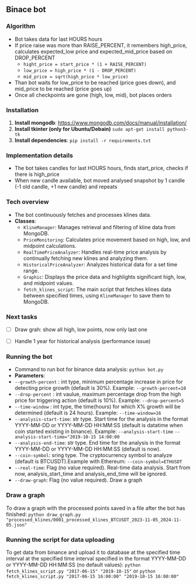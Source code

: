 ## Binace bot

### Algorithm
- Bot takes data for last HOURS hours
- If price raise was more than RAISE_PERCENT, it remembers high_price, calculates expected_low price and expected_mid_price based on DROP_PERCENT
    - `hight_price = start_price * (1 + RAISE_PERCENT)`
    - `low_price = high_price * (1 - DROP_PERCENT)`
    - `mid_price = sqrt(high_price * low_price)`
- Than bot waits for low_price to be reached (price goes down), and mid_price to be reached (price goes up)
- Once all checkpoints are gone (high, low, mid), bot places orders

### Installation
1. **Install mongodb**: https://www.mongodb.com/docs/manual/installation/
2. **Install tkinter (only for Ubuntu/Debain)** `sudo apt-get install python3-tk`
2. **Install dependencies**: `pip install -r requirements.txt` 

### Implementation details
- The bot takes candles for last HOURS hours, finds start_price, checks if there is high_price
- When new candle available, bot moved analysed snapshot by 1 candle (-1 old candle, +1 new candle) and repeats

### Tech overview
- The bot continuously fetches and processes klines data.
- **Classes**:
  - `KlineManager`: Manages retrieval and filtering of kline data from MongoDB.
  - `PriceMonitoring`: Calculates price movement based on high, low, and midpoint calculations.
  - `RealTimePriceAnalyzer`: Handles real-time price analysis by continually fetching new klines and analyzing them.
  - `HistoricalPriceAnalyzer`: Analyzes historical data for a set time range.
  - `Graphic`: Displays the price data and highlights significant high, low, and midpoint values.
  - `fetch_klines_script`: The main script that fetches klines data between specified times, using `KlineManager` to save them to MongoDB.

### Next tasks
- [ ] Draw grah: show all high, low points, now only last one
- [ ] Handle 1 year for historical analysis (performance issue)


### Running the bot 
- Сommand to run bot for binance data analysis: 
`python bot.py`
- **Parameters**: 
- `--growth-percent` : int type, minimum percentage increase in price for detecting price growth (default is 30%). Example: `--growth-percent=10`
- `--drop-percent` : int vaulue, maximum percentage drop from the high price for triggering action (default is 10%). Example: `--drop-percent=5`
- `--time-window` : int type, the time(hours) for which X% growth will be determined (default is 24 hours). Example: `--time-window=16`
- `--analysis-start-time`: str type. Start time for the analysis in the format YYYY-MM-DD or YYYY-MM-DD HH:MM:SS (default is datatime when coin started existing in binance). Example: `--analysis-start-time` `--analysis-start-time="2019-10-15 14:00:00`
- `--analysis-end-time`: str type. End time for the analysis in the format YYYY-MM-DD or YYYY-MM-DD HH:MM:SS (default is now).
- `--coin-symbol`: sring type. The cryptocurrency symbol to analyze (default is BTCUSDT).Example with Ethereum: `--coin-symbol=ETHUSDT`
- `--real-time`: Flag (no value required). Real-time data analysis. Start from now, analysis_start_time and analysis_end_time will be ignored.
- `--draw-graph`: Flag (no value required). Draw a graph


### Draw a graph 
To draw a graph with the processed points saved in a file after the bot has finished: `python draw_graph.py "processed_klines/0001_processed_klines_BTCUSDT_2023-11-05_2024-11-05.json"`

### Running the script for data uploading
To get data from binance and upload it to database at the specified time interval at the specified time interval specified in the format YYYY-MM-DD or YYYY-MM-DD HH:MM:SS (no default values):
`python fetch_klines_script.py "2017-06-15" "2019-10-15"` or `python fetch_klines_script.py "2017-06-15 16:00:00" "2019-10-15 16:00:00"`
